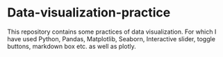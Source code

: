 # Data-visualization-practice
This repository contains some practices of data visualization. For which I have used Python, Pandas, Matplotlib, Seaborn, Interactive slider, toggle buttons, markdown box etc. as well as plotly.
